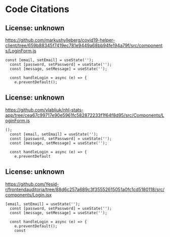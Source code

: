 # Code Citations

## License: unknown
https://github.com/markushylleberg/covid19-helper-client/tree/659b88345f7419ec781e9449a68bb94fe194a79f/src/components/LoginForm.js

```
const [email, setEmail] = useState('');
  const [password, setPassword] = useState('');
  const [message, setMessage] = useState('');

  const handleLogin = async (e) => {
    e.preventDefault();
```


## License: unknown
https://github.com/vlabliuk/nhl-stats-app/tree/cea67c99717e90e5961fc582872233f1f64f8d95/src/Components/LoginForm.js

```
();
  const [email, setEmail] = useState('');
  const [password, setPassword] = useState('');
  const [message, setMessage] = useState('');

  const handleLogin = async (e) => {
    e.preventDefault
```


## License: unknown
https://github.com/Yesid-r/frontendauditoria/tree/88d6c257a689c3f35552615051a0fc1cd5180118/src/components/Login.jsx

```
[email, setEmail] = useState('');
  const [password, setPassword] = useState('');
  const [message, setMessage] = useState('');

  const handleLogin = async (e) => {
    e.preventDefault();
    const
```

